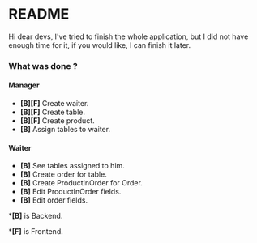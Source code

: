 # README #

Hi dear devs, I've tried to finish the whole application, but I did not have enough time for it, if you would like, I can finish it later. 

### What was done ? ###

#### Manager

* **[B][F]** Create waiter.
* **[B][F]** Create table.
* **[B][F]** Create product.
* **[B]** Assign tables to waiter.

#### Waiter

* **[B]** See tables assigned to him.
* **[B]** Create order for table.
* **[B]** Create ProductInOrder for Order.
* **[B]** Edit ProductInOrder fields.
* **[B]** Edit order fields.

\***[B]** is Backend.

\***[F]** is Frontend.